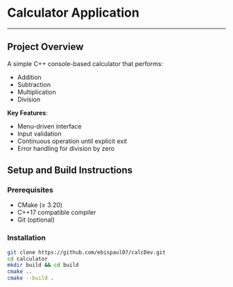# Calculator Application
-------------------------
## Project Overview
A simple C++ console-based calculator that performs:
- Addition
- Subtraction 
- Multiplication
- Division

**Key Features**:
- Menu-driven interface
- Input validation
- Continuous operation until explicit exit
- Error handling for division by zero

## Setup and Build Instructions

### Prerequisites
- CMake (≥ 3.20)
- C++17 compatible compiler
- Git (optional)

### Installation
```bash
git clone https://github.com/ebispaul07/calcDev.git
cd calculator
mkdir build && cd build
cmake ..
cmake --build .
